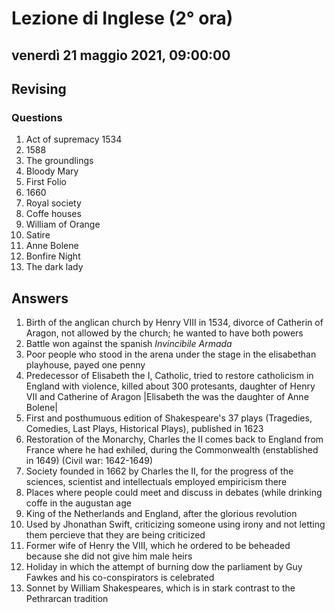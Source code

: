 # Lezione di Inglese (2° ora)

## venerdì 21 maggio 2021, 09:00:00
## Revising
### Questions
1. Act of supremacy 1534
2. 1588 
3. The groundlings
4. Bloody Mary
5. First Folio
6. 1660
7. Royal society
8. Coffe houses
9. William of Orange
10. Satire
11. Anne Bolene
12. Bonfire Night
13. The dark lady 
## Answers
1) Birth of the anglican church by Henry VIII in 1534, divorce of Catherin of Aragon, not allowed by the church; he wanted to have both powers
2)  Battle won against the spanish *Invincibile Armada*
3) Poor people who stood in the arena under the stage in the elisabethan playhouse, payed one penny
4) Predecessor of Elisabeth the I, Catholic, tried to restore catholicism in England with violence, killed about 300 protesants, daughter of Henry VII and Catherine of Aragon |Elisabeth the was the daughter of Anne Bolene|
5) First and posthumuous edition of Shakespeare's 37  plays (Tragedies, Comedies, Last Plays, Historical Plays), published in 1623
6) Restoration of the Monarchy, Charles the II comes back to England from France where he had exhiled, during the Commonwealth (enstablished in 1649) (Civil war: 1642-1649)
7) Society founded in 1662 by Charles the II, for the progress of the sciences, scientist and intellectuals employed empiricism there
8) Places where people could meet and discuss in  debates (while drinking coffe in the augustan age
9) King of the Netherlands and England, after the glorious revolution
10) Used by Jhonathan Swift, criticizing someone using irony and not letting them percieve that they are being criticized
11) Former wife of Henry the VIII, which he ordered to be beheaded because she did not give him male heirs
12) Holiday in which the attempt of burning dow the parliament by Guy Fawkes and his co-conspirators is celebrated
13) Sonnet by William Shakespeares, which is in stark contrast to the Pethrarcan tradition
<!--stackedit_data:
eyJoaXN0b3J5IjpbLTE5NzY3MDYwNzMsMTU5OTA2MDMwNV19
-->